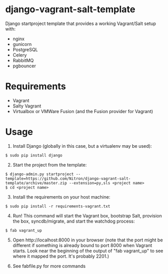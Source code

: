 django-vagrant-salt-template
============================

Django startproject template that provides a working Vagrant/Salt setup with:

* nginx
* gunicorn
* PostgreSQL
* Celery
* RabbitMQ
* pgbouncer

Requirements
============

* Vagrant
* Salty Vagrant
* Virtualbox or VMWare Fusion (and the Fusion provider for Vagrant)

Usage
=====

1. Install Django (globally in this case, but a virtualenv may be used):

```
$ sudo pip install django
```

2. Start the project from the template:

```
$ django-admin.py startproject --template=https://github.com/Nitron/django-vagrant-salt-template/archive/master.zip --extension=py,sls <project name>
$ cd <project name>
```

3. Install the requirements on your host machine:

```
$ sudo pip install -r requirements-vagrant.txt
```

4. Run! This command will start the Vagrant box, bootstrap Salt, provision the box, syncdb/migrate, and start the watchdog process:

```
$ fab vagrant_up
```

5. Open http://localhost:8000 in your browser (note that the port might be different if something is already bound to port 8000 when Vagrant starts. Look near the beginning of the output of "fab vagrant_up" to see where it mapped the port. It's probably 2201.)

6. See fabfile.py for more commands
